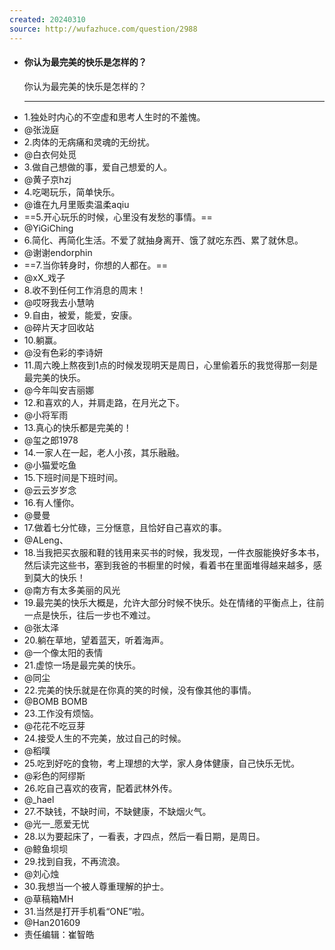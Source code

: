 ```yaml
---
created: 20240310
source: http://wufazhuce.com/question/2988
---
```

- #### 你认为最完美的快乐是怎样的？
  你认为最完美的快乐是怎样的？
  ___
- 1.独处时内心的不空虚和思考人生时的不羞愧。
- @张泷庭
- 2.肉体的无病痛和灵魂的无纷扰。
- @白衣何处觅
- 3.做自己想做的事，爱自己想爱的人。
- @黄子京hzj
- 4.吃喝玩乐，简单快乐。
- @谁在九月里贩卖温柔aqiu
- ==5.开心玩乐的时候，心里没有发愁的事情。==
- @YiGiChing
- 6.简化、再简化生活。不爱了就抽身离开、饿了就吃东西、累了就休息。
- @谢谢endorphin
- ==7.当你转身时，你想的人都在。==
- @xX\_戏子
- 8.收不到任何工作消息的周末！
- @哎呀我去小慧呐
- 9.自由，被爱，能爱，安康。
- @碎片天才回收站
- 10.躺赢。
- @没有色彩的李诗妍
- 11.周六晚上熬夜到1点的时候发现明天是周日，心里偷着乐的我觉得那一刻是最完美的快乐。
- @今年叫安吉丽娜
- 12.和喜欢的人，并肩走路，在月光之下。
- @小将军雨
- 13.真心的快乐都是完美的！
- @玺之郎1978
- 14.一家人在一起，老人小孩，其乐融融。
- @小猫爱吃鱼
- 15.下班时间是下班时间。
- @云云岁岁念
- 16.有人懂你。
- @曼曼
- 17.做着七分忙碌，三分惬意，且恰好自己喜欢的事。
- @ALeng、
- 18.当我把买衣服和鞋的钱用来买书的时候，我发现，一件衣服能换好多本书，然后读完这些书，塞到我爸的书橱里的时候，看着书在里面堆得越来越多，感到莫大的快乐！
- @南方有太多美丽的风光
- 19.最完美的快乐大概是，允许大部分时候不快乐。处在情绪的平衡点上，往前一点是快乐，往后一步也不难过。
- @张太泽
- 20.躺在草地，望着蓝天，听着海声。
- @一个像太阳的表情
- 21.虚惊一场是最完美的快乐。
- @同尘
- 22.完美的快乐就是在你真的笑的时候，没有像其他的事情。
- @BOMB BOMB
- 23.工作没有烦恼。
- @花花不吃豆芽
- 24.接受人生的不完美，放过自己的时候。
- @稻噗
- 25.吃到好吃的食物，考上理想的大学，家人身体健康，自己快乐无忧。
- @彩色的阿缪斯
- 26.吃自己喜欢的夜宵，配着武林外传。
- @\_hael
- 27.不缺钱，不缺时间，不缺健康，不缺烟火气。
- @光一\_愿爱无忧
- 28.以为要起床了，一看表，才四点，然后一看日期，是周日。
- @鲸鱼坝坝
- 29.找到自我，不再流浪。
- @刘心烛
- 30.我想当一个被人尊重理解的护士。
- @草稿箱MH
- 31.当然是打开手机看“ONE”啦。
- @Han201609
- 责任编辑：崔智皓